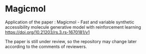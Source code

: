 # Magicmol
Application of the paper :  Magicmol - Fast and variable synthetic accessibility molecule generative model with reinforcement learning 
https://doi.org/10.21203/rs.3.rs-1670181/v1

The paper is still under review, so the repository may change later according to the comments of reviewers. 
